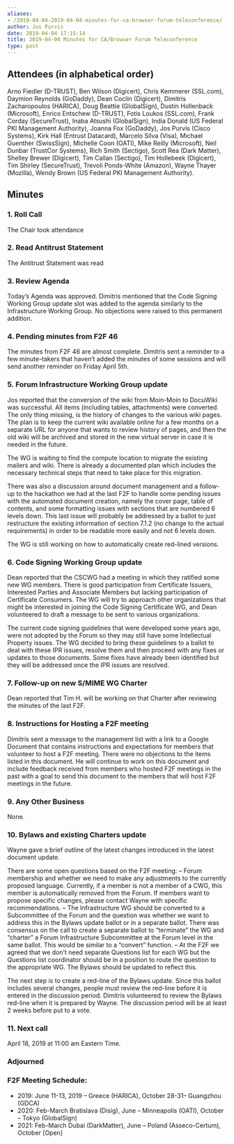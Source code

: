 ```yaml
---
aliases:
- /2019-04-04-2019-04-04-minutes-for-ca-browser-forum-teleconference/
author: Jos Purvis
date: 2019-04-04 17:15:14
title: 2019-04-04 Minutes for CA/Browser Forum Teleconference
type: post
---
```


## Attendees (in alphabetical order) 

Arno Fiedler (D-TRUST), Ben Wilson (Digicert), Chris Kemmerer (SSL.com), Daymion Reynolds (GoDaddy), Dean Coclin (Digicert), Dimitris Zacharopoulos (HARICA), Doug Beattie (GlobalSign), Dustin Hollenback (Microsoft), Enrico Entschew (D-TRUST), Fotis Loukos (SSL.com), Frank Corday (SecureTrust), Inaba Atsushi (GlobalSign), India Donald (US Federal PKI Management Authority), Joanna Fox (GoDaddy), Jos Purvis (Cisco Systems), Kirk Hall (Entrust Datacard), Marcelo Silva (Visa), Michael Guenther (SwissSign), Michelle Coon (OATI), Mike Reilly (Microsoft), Neil Dunbar (TrustCor Systems), Rich Smith (Sectigo), Scott Rea (Dark Matter), Shelley Brewer (Digicert), Tim Callan (Sectigo), Tim Hollebeek (Digicert), Tim Shirley (SecureTrust), Trevoli Ponds-White (Amazon), Wayne Thayer (Mozilla), Wendy Brown (US Federal PKI Management Authority).

## Minutes



### 1. Roll Call



The Chair took attendance

### 2. Read Antitrust Statement



The Antitrust Statement was read

### 3. Review Agenda



Today’s Agenda was approved. Dimitris mentioned that the Code Signing Working Group update slot was added to the agenda similarly to the Infrastructure Working Group. No objections were raised to this permanent addition.

### 4. Pending minutes from F2F 46 

The minutes from F2F 46 are almost complete. Dimitris sent a reminder to a few minute-takers that haven’t added the minutes of some sessions and will send another reminder on Friday April 5th.

### 5. Forum Infrastructure Working Group update 

Jos reported that the conversion of the wiki from Moin-Moin to DocuWiki was successful. All items (including tables, attachments) were converted. The only thing missing, is the history of changes to the various wiki pages. The plan is to keep the current wiki available online for a few months on a separate URL for anyone that wants to review history of pages, and then the old wiki will be archived and stored in the new virtual server in case it is needed in the future.

The WG is waiting to find the compute location to migrate the existing mailers and wiki. There is already a documented plan which includes the necessary technical steps that need to take place for this migration.

There was also a discussion around document management and a follow-up to the hackathon we had at the last F2F to handle some pending issues with the automated document creation, namely the cover page, table of contents, and some formatting issues with sections that are numbered 6 levels down. This last issue will probably be addressed by a ballot to just restructure the existing information of section 7.1.2 (no change to the actual requirements) in order to be readable more easily and not 6 levels down.

The WG is still working on how to automatically create red-lined versions.

### 6. Code Signing Working Group update 

Dean reported that the CSCWG had a meeting in which they ratified some new WG members. There is good participation from Certificate Issuers, Interested Parties and Associate Members but lacking participation of Certificate Consumers. The WG will try to approach other organizations that might be interested in joining the Code Signing Certificate WG, and Dean volunteered to draft a message to be sent to various organizations.

The current code signing guidelines that were developed some years ago, were not adopted by the Forum so they may still have some Intellectual Property issues. The WG decided to bring these guidelines to a ballot to deal with these IPR issues, resolve them and then proceed with any fixes or updates to those documents. Some fixes have already been identified but they will be addressed once the IPR issues are resolved.

### 7. Follow-up on new S/MIME WG Charter 

Dean reported that Tim H. will be working on that Charter after reviewing the minutes of the last F2F.

### 8. Instructions for Hosting a F2F meeting 

Dimitris sent a message to the management list with a link to a Google Document that contains instructions and expectations for members that volunteer to host a F2F meeting. There were no objections to the items listed in this document. He will continue to work on this document and include feedback received from members who hosted F2F meetings in the past with a goal to send this document to the members that will host F2F meetings in the future.

### 9. Any Other Business 

None.

### 10. Bylaws and existing Charters update 

Wayne gave a brief outline of the latest changes introduced in the latest document update.

There are some open questions based on the F2F meeting:
– Forum membership and whether we need to make any adjustments to the currently proposed language. Currently, if a member is not a member of a CWG, this member is automatically removed from the Forum. If members want to propose specific changes, please contact Wayne with specific recommendations.
– The Infrastructure WG should be converted to a Subcommittee of the Forum and the question was whether we want to address this in the Bylaws update ballot or in a separate ballot. There was consensus on the call to create a separate ballot to “terminate” the WG and “charter” a Forum Infrastructure Subcommittee at the Forum level in the same ballot. This would be similar to a “convert” function.
– At the F2F we agreed that we don’t need separate Questions list for each WG but the Questions list coordinator should be in a position to route the question to the appropriate WG. The Bylaws should be updated to reflect this.

The next step is to create a red-line of the Bylaws update. Since this ballot includes several changes, people must review the red-line before it is entered in the discussion period. Dimitris volunteered to review the Bylaws red-line when it is prepared by Wayne. The discussion period will be at least 2 weeks before put to a vote.

### 11. Next call 

April 18, 2019 at 11:00 am Eastern Time.

### Adjourned 

### F2F Meeting Schedule:  

- 2019: June 11-13, 2019 – Greece (HARICA), October 28-31– Guangzhou (GDCA)
- 2020: Feb-March Bratislava (Disig), June – Minneapolis (OATI), October – Tokyo (GlobalSign)
- 2021: Feb-March Dubai (DarkMatter), June – Poland (Asseco-Certum), October \[Open\]
